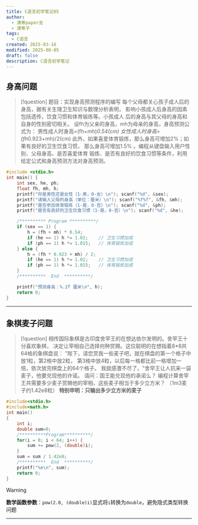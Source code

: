 ```yaml
---
title: C语言初学笔记05
author:
  - 潇寒paper龙
  - 潇寒子
tags:
  - C语言
created: 2025-03-16
modified: 2025-08-05
draft: false
description: C语言初学笔记
---
```



## 身高问题

>[!question]
>题目：实现身高预测程序的编写
>每个父母都关心孩子成人后的身高，据有关生理卫生知识与数理分析表明，
>影响小孩成人后身高的因素包括遗传，饮食习惯和体育锻炼等。小孩成人
>后的身高与其父母的身高和自身的性别密切相关。
>设fh为父亲的身高，mh为母亲的身高，身高预测公式为：
>男性成人时身高=(fh+mh)*0.54(cm)
>女性成人时身高=(fh*0.923+mh)/2(cm)
>此外，如果喜爱体育锻炼，那么身高可增加2%；如果有良好的卫生饮食习惯，
>那么身高可增加1.5% 。编程从键盘输入用户性别、父母身高、是否喜爱体育
>锻炼、是否有良好的饮食习惯等条件，利用给定公式和身高预测方法对身高预测。

```c
#include <stdio.h>
int main() {
    int sex, he, ph;
    float fh, mh, h;
    printf("你是男性还是女性（1-男，0-女）\n"); scanf("%d", &sex);
    printf("请输入父母的身高（单位：厘米）\n"); scanf("%f%f", &fh, &mh);
    printf("是否参加体育锻炼（1-是，0-否）\n"); scanf("%d", &ph);
    printf("是否有良好的卫生饮食习惯（1-是，0-否）\n"); scanf("%d", &he);

    /********** Program **********/
    if (sex == 1) {
        h = (fh + mh) * 0.54;
        if (he == 1) h *= 1.02;    // 卫生习惯加成
        if (ph == 1) h *= 1.015;   // 体育锻炼加成
    } else {
        h = (fh * 0.923 + mh) / 2;
        if (he == 1) h *= 1.02;    // 卫生习惯加成
        if (ph == 1) h *= 1.015;   // 体育锻炼加成
    }
    /**********  End  **********/

    printf("预测身高：%.2f 厘米\n", h);
    return 0;
}
```

- - - 

## 象棋麦子问题

>[!question]
>相传国际象棋是古印度舍罕王的在想达依尔发明的。舍罕王十分喜欢象棋， 决定让宰相自己选择何种赏赐。这位聪明的在想指着8*8共64格的象棋盘说： "陛下，请您赏我一些麦子吧，就在棋盘的第一个格子中放1粒，第2格中放2粒， 第3格中放4粒，以后每一格都比前一格增加一倍，依次放完棋盘上的64个格子。 我就感激不尽了。"舍罕王让人抗来一袋麦子，他要兑现他的许诺。 请问：国王能兑现他的承诺么？ 编程计算舍罕王共需要多少麦子赏赐他的宰相，这些麦子相当于多少立方米？ （1m3麦子约1.42e8粒） ******特别申明：只输出多少立方米的麦子******

```c
#include<stdio.h>
#include<math.h>
int main()
{
    int i;
    double sum=0; 
    /**********Program**********/
    for(i = 0; i < 64; i++) {
        sum += pow(2, (double)i);
    }
    sum = sum / 1.42e8;
    /**********  End  **********/
    printf("%e\n", sum);
    return 0;
}
```

>[!warning]
>**数学函数参数**：`pow(2.0, (double)i)`显式将`i`转换为`double`，避免隐式类型转换问题


- - - 

